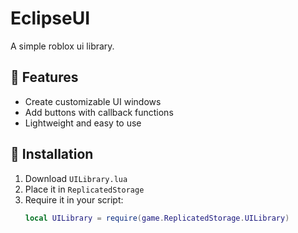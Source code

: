 # EclipseUI

A simple roblox ui library.

## 📌 Features
- Create customizable UI windows
- Add buttons with callback functions
- Lightweight and easy to use

## 📜 Installation
1. Download `UILibrary.lua`
2. Place it in `ReplicatedStorage`
3. Require it in your script:
   ```lua
   local UILibrary = require(game.ReplicatedStorage.UILibrary)
